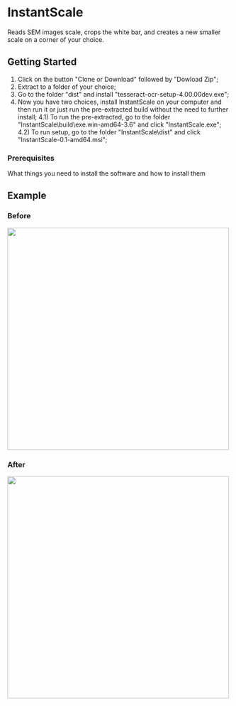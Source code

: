 # InstantScale
Reads SEM images scale, crops the white bar, and creates a new smaller scale on a corner of your choice.

## Getting Started

1) Click on the button "Clone or Download" followed by "Dowload Zip";
2) Extract to a folder of your choice;
3) Go to the folder "dist" and install "tesseract-ocr-setup-4.00.00dev.exe";
4) Now you have two choices, install InstantScale on your computer and then run it or just run the pre-extracted build without the need to further install;
4.1) To run the pre-extracted, go to the folder "InstantScale\build\exe.win-amd64-3.6" and click "InstantScale.exe";
4.2) To run setup, go to the folder "InstantScale\dist" and click "InstantScale-0.1-amd64.msi";


### Prerequisites

What things you need to install the software and how to install them

## Example
### Before
<img src="https://github.com/Warfront/InstantScale/blob/master/images/SEM1.jpg?raw=trueo" width="500">

### After
<img src="https://github.com/Warfront/InstantScale/blob/master/images/images_with_new_scale/SEM1_scale.jpg?raw=true" width="500">
